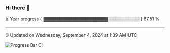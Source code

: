 ### Hi there 👋

⏳ Year progress { ▓▓▓▓▓▓▓▓▓▓▓▓▓▓▓▓▓▓▓▓░░░░░░░░░░ } 67.51 %

---

⏰ Updated on Wednesday, September 4, 2024 at 1:39 AM UTC

![Progress Bar CI](https://github.com/arthurbuhl/arthurbuhl/workflows/Progress%20Bar%20CI/badge.svg)
